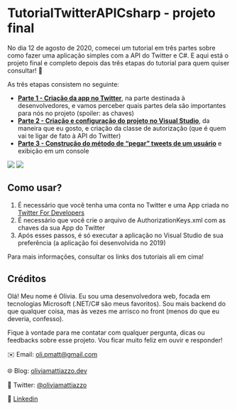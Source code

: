# TutorialTwitterAPICsharp - projeto final

No dia 12 de agosto de 2020, comecei um tutorial em três partes sobre como fazer uma aplicação simples com a API do Twitter e C#. E aqui está o projeto final e completo depois das três etapas do tutorial para quem quiser consultar! :tada:

As três etapas consistem no seguinte:
* [**Parte 1 - Criação da app no Twitter**](https://oliviamattiazzo.dev/2020/08/12/tutorial-twitter-api-csharp-parte1/#more-607), na parte destinada à desenvolvedores, e vamos perceber quais partes dela são importantes para nós no projeto (spoiler: as chaves)
* [**Parte 2 - Criação e configuração do projeto no Visual Studio**](https://oliviamattiazzo.dev/2020/08/23/tutorial-twitter-api-csharp-parte2/), da maneira que eu gosto, e criação da classe de autorização (que é quem vai te ligar de fato à API do Twitter)
* [**Parte 3 - Construção do método de “pegar” tweets de um usuário**](https://oliviamattiazzo.dev/2020/09/07/tutorial-twitter-api-csharp-parte3/) e exibição em um console

<img src="https://img.shields.io/static/v1?label=VisualStudio&message=2019&color=blue&logo=visual-studio"> <img src="https://img.shields.io/static/v1?label=.NET&message=Core&color=green">

## Como usar?
1. É necessário que você tenha uma conta no Twitter e uma App criada no [Twitter For Developers](https://developer.twitter.com/en)
2. É necessário que você crie o arquivo de AuthorizationKeys.xml com as chaves da sua App do Twitter
3. Após esses passos, é só executar a aplicação no Visual Studio de sua preferência (a aplicação foi desenvolvida no 2019)

Para mais informações, consultar os links dos tutoriais ali em cima!

## Créditos

Olá! Meu nome é Olivia. Eu sou uma desenvolvedora web, focada em tecnologias Microsoft (.NET/C# são meus favoritos). Sou mais backend do que qualquer coisa, mas às vezes me arrisco no front (menos do que eu deveria, confesso).

Fique à vontade para me contatar com qualquer pergunta, dicas ou feedbacks sobre esse projeto. Vou ficar muito feliz em ouvir e responder!

:envelope: Email: oli.pmatt@gmail.com

:globe_with_meridians: Blog: [oliviamattiazzo.dev](http://oliviamattiazzo.dev/)

:hatched_chick: Twitter: [@oliviamattiazzo](https://twitter.com/oliviamattiazzo)

:iphone: [Linkedin](https://www.linkedin.com/in/oliviamattiazzo/)
